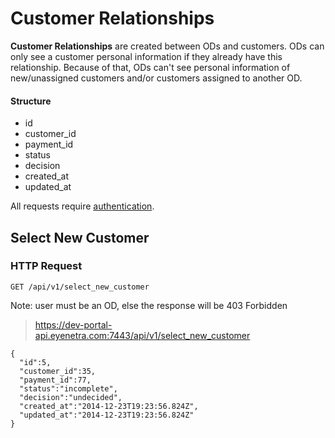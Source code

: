 # Customer Relationships

**Customer Relationships** are created between ODs and customers. ODs can only see a customer personal information if they already have this relationship. Because of that, ODs can't see personal information of new/unassigned customers and/or customers assigned to another OD.

#### Structure

* id
* customer_id
* payment_id
* status
* decision
* created_at
* updated_at

<aside class="warn">
All requests require <a href="#basic-authentication">authentication</a>.
</aside>

## Select New Customer

### HTTP Request

`GET /api/v1/select_new_customer`

Note: user must be an OD, else the response will be 403 Forbidden

> https://dev-portal-api.eyenetra.com:7443/api/v1/select_new_customer

````
{
  "id":5,
  "customer_id":35,
  "payment_id":77,
  "status":"incomplete",
  "decision":"undecided",
  "created_at":"2014-12-23T19:23:56.824Z",
  "updated_at":"2014-12-23T19:23:56.824Z"
}
````

